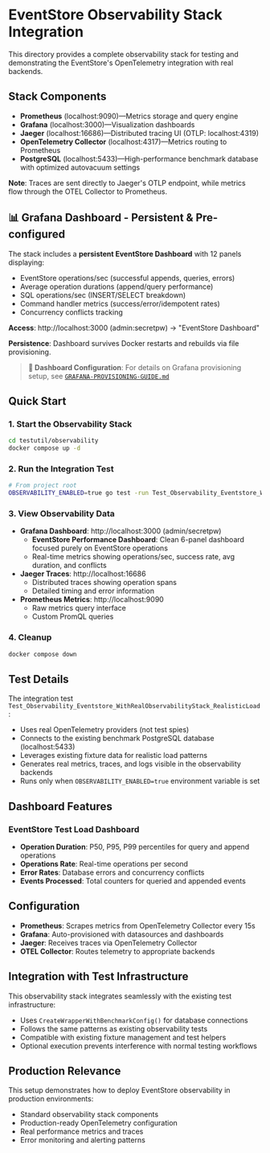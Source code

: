 # EventStore Observability Stack Integration

This directory provides a complete observability stack for testing and demonstrating the EventStore's OpenTelemetry integration with real backends.

## Stack Components

- **Prometheus** (localhost:9090)—Metrics storage and query engine
- **Grafana** (localhost:3000)—Visualization dashboards  
- **Jaeger** (localhost:16686)—Distributed tracing UI (OTLP: localhost:4319)
- **OpenTelemetry Collector** (localhost:4317)—Metrics routing to Prometheus
- **PostgreSQL** (localhost:5433)—High-performance benchmark database with optimized autovacuum settings

**Note**: Traces are sent directly to Jaeger's OTLP endpoint, while metrics flow through the OTEL Collector to Prometheus.

## 📊 Grafana Dashboard - Persistent & Pre-configured

The stack includes a **persistent EventStore Dashboard** with 12 panels displaying:
- EventStore operations/sec (successful appends, queries, errors)
- Average operation durations (append/query performance)  
- SQL operations/sec (INSERT/SELECT breakdown)
- Command handler metrics (success/error/idempotent rates)
- Concurrency conflicts tracking

**Access**: http://localhost:3000 (admin:secretpw) → "EventStore Dashboard"

**Persistence**: Dashboard survives Docker restarts and rebuilds via file provisioning.

> **🔧 Dashboard Configuration**: For details on Grafana provisioning setup, see [`GRAFANA-PROVISIONING-GUIDE.md`](GRAFANA-PROVISIONING-GUIDE.md)

## Quick Start

### 1. Start the Observability Stack

```bash
cd testutil/observability
docker compose up -d
```

### 2. Run the Integration Test

```bash
# From project root
OBSERVABILITY_ENABLED=true go test -run Test_Observability_Eventstore_WithRealObservabilityStack -v ./eventstore/postgresengine/
```

### 3. View Observability Data

- **Grafana Dashboard**: http://localhost:3000 (admin/secretpw)
  - **EventStore Performance Dashboard**: Clean 6-panel dashboard focused purely on EventStore operations
  - Real-time metrics showing operations/sec, success rate, avg duration, and conflicts
- **Jaeger Traces**: http://localhost:16686
  - Distributed traces showing operation spans
  - Detailed timing and error information
- **Prometheus Metrics**: http://localhost:9090
  - Raw metrics query interface
  - Custom PromQL queries

### 4. Cleanup

```bash
docker compose down
```

## Test Details

The integration test `Test_Observability_Eventstore_WithRealObservabilityStack_RealisticLoad`:

- Uses real OpenTelemetry providers (not test spies)
- Connects to the existing benchmark PostgreSQL database (localhost:5433)
- Leverages existing fixture data for realistic load patterns
- Generates real metrics, traces, and logs visible in the observability backends
- Runs only when `OBSERVABILITY_ENABLED=true` environment variable is set

## Dashboard Features

### EventStore Test Load Dashboard

- **Operation Duration**: P50, P95, P99 percentiles for query and append operations
- **Operations Rate**: Real-time operations per second
- **Error Rates**: Database errors and concurrency conflicts
- **Events Processed**: Total counters for queried and appended events

## Configuration

- **Prometheus**: Scrapes metrics from OpenTelemetry Collector every 15s
- **Grafana**: Auto-provisioned with datasources and dashboards
- **Jaeger**: Receives traces via OpenTelemetry Collector
- **OTEL Collector**: Routes telemetry to appropriate backends

## Integration with Test Infrastructure

This observability stack integrates seamlessly with the existing test infrastructure:

- Uses `CreateWrapperWithBenchmarkConfig()` for database connections
- Follows the same patterns as existing observability tests
- Compatible with existing fixture management and test helpers
- Optional execution prevents interference with normal testing workflows

## Production Relevance

This setup demonstrates how to deploy EventStore observability in production environments:

- Standard observability stack components
- Production-ready OpenTelemetry configuration
- Real performance metrics and traces
- Error monitoring and alerting patterns